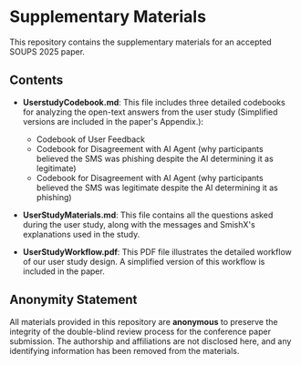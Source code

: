 # Supplementary Materials

This repository contains the supplementary materials for an accepted SOUPS 2025 paper.

## Contents

- **UserstudyCodebook.md**: This file includes three detailed codebooks for analyzing the open-text answers from the user study (Simplified versions are included in the paper's Appendix.):
  - Codebook of User Feedback
  - Codebook for Disagreement with AI Agent (why participants believed the SMS was phishing despite the AI determining it as legitimate)
  - Codebook for Disagreement with AI Agent (why participants believed the SMS was legitimate despite the AI determining it as phishing)

- **UserStudyMaterials.md**: This file contains all the questions asked during the user study, along with the messages and SmishX's explanations used in the study.

- **UserStudyWorkflow.pdf**: This PDF file illustrates the detailed workflow of our user study design. A simplified version of this workflow is included in the paper.

## Anonymity Statement

All materials provided in this repository are **anonymous** to preserve the integrity of the double-blind review process for the conference paper submission. The authorship and affiliations are not disclosed here, and any identifying information has been removed from the materials.
